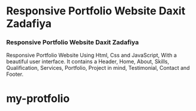 # Responsive Portfolio Website Daxit Zadafiya
### Responsive Portfolio Website Daxit Zadafiya
Responsive Portfolio Website Using Html, Css and JavaScript, With a beautiful user interface. It contains a Header, Home, About, Skills, Qualification, Services, Portfolio, Project in mind, Testimonial, Contact and Footer.

# my-protfolio
